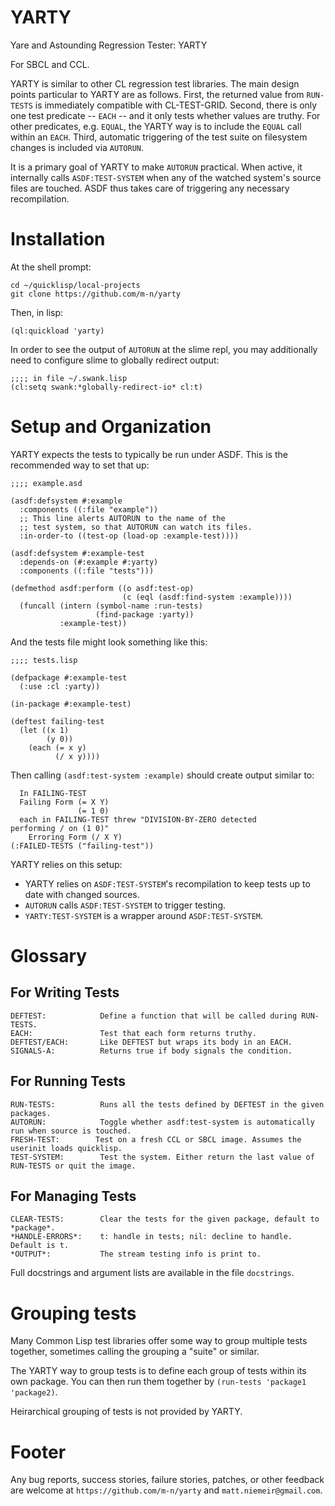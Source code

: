 YARTY
=====

Yare and Astounding Regression Tester: YARTY

For SBCL and CCL.

YARTY is similar to other CL regression test libraries. The main
design points particular to YARTY are as follows. First, the returned
value from `RUN-TESTS` is immediately compatible with
CL-TEST-GRID. Second, there is only one test predicate \-\- `EACH`
\-\- and it only tests whether values are truthy. For other
predicates, e.g. `EQUAL`, the YARTY way is to include the `EQUAL` call
within an `EACH`. Third, automatic triggering of the test suite on
filesystem changes is included via `AUTORUN`.

It is a primary goal of YARTY to make `AUTORUN` practical. When
active, it internally calls `ASDF:TEST-SYSTEM` when any of the watched
system's source files are touched. ASDF thus takes care of triggering
any necessary recompilation.

Installation
============

At the shell prompt:

    cd ~/quicklisp/local-projects
    git clone https://github.com/m-n/yarty

Then, in lisp:

    (ql:quickload 'yarty)

In order to see the output of `AUTORUN` at the slime repl, you may
additionally need to configure slime to globally redirect output:

    ;;;; in file ~/.swank.lisp
    (cl:setq swank:*globally-redirect-io* cl:t)

Setup and Organization
======================

YARTY expects the tests to typically be run under ASDF. This is the
recommended way to set that up:

    ;;;; example.asd

    (asdf:defsystem #:example
      :components ((:file "example"))
      ;; This line alerts AUTORUN to the name of the
      ;; test system, so that AUTORUN can watch its files.
      :in-order-to ((test-op (load-op :example-test))))

    (asdf:defsystem #:example-test
      :depends-on (#:example #:yarty)
      :components ((:file "tests")))

    (defmethod asdf:perform ((o asdf:test-op)
                             (c (eql (asdf:find-system :example))))
      (funcall (intern (symbol-name :run-tests)
                       (find-package :yarty))
               :example-test))

And the tests file might look something like this:

    ;;;; tests.lisp

    (defpackage #:example-test
      (:use :cl :yarty))

    (in-package #:example-test)

    (deftest failing-test
      (let ((x 1)
            (y 0))
        (each (= x y)
              (/ x y))))

Then calling `(asdf:test-system :example)` should create output
similar to:

      In FAILING-TEST
      Failing Form (= X Y)
                   (= 1 0)
      each in FAILING-TEST threw "DIVISION-BY-ZERO detected
    performing / on (1 0)"
        Erroring Form (/ X Y)
    (:FAILED-TESTS ("failing-test"))

YARTY relies on this setup:

* YARTY relies on `ASDF:TEST-SYSTEM`'s recompilation to keep tests up
  to date with changed sources.
* `AUTORUN` calls `ASDF:TEST-SYSTEM` to trigger testing.
* `YARTY:TEST-SYSTEM` is a wrapper around `ASDF:TEST-SYSTEM`.

Glossary
========

For Writing Tests
-----------------

    DEFTEST:            Define a function that will be called during RUN-TESTS.
    EACH:               Test that each form returns truthy.
    DEFTEST/EACH:       Like DEFTEST but wraps its body in an EACH.
    SIGNALS-A:          Returns true if body signals the condition.

For Running Tests
-----------------

    RUN-TESTS:          Runs all the tests defined by DEFTEST in the given packages.
    AUTORUN:            Toggle whether asdf:test-system is automatically run when source is touched.
    FRESH-TEST:        Test on a fresh CCL or SBCL image. Assumes the userinit loads quicklisp.
    TEST-SYSTEM:        Test the system. Either return the last value of RUN-TESTS or quit the image.

For Managing Tests
------------------

    CLEAR-TESTS:        Clear the tests for the given package, default to *package*.
    *HANDLE-ERRORS*:    t: handle in tests; nil: decline to handle. Default is t.
    *OUTPUT*:           The stream testing info is print to.

Full docstrings and argument lists are available in the file `docstrings`.

Grouping tests
==============

Many Common Lisp test libraries offer some way to group multiple tests
together, sometimes calling the grouping a "suite" or similar.

The YARTY way to group tests is to define each group of tests within
its own package. You can then run them together by
`(run-tests 'package1 'package2)`.

Heirarchical grouping of tests is not provided by YARTY.

Footer
======

Any bug reports, success stories, failure stories, patches, or other
feedback are welcome at `https://github.com/m-n/yarty` and
`matt.niemeir@gmail.com`.

